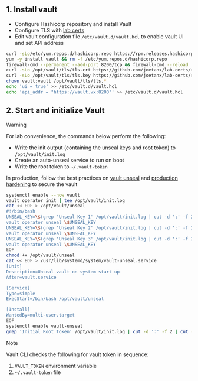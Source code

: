 ## 1. Install vault

- Configure Hashicorp repository and install Vault
- Configure TLS with [lab certs](https://github.com/joetanx/lab-certs/)
- Edit vault configuration file `/etc/vault.d/vault.hcl` to enable vault UI and set API address

```sh
curl -sLo/etc/yum.repos.d/hashicorp.repo https://rpm.releases.hashicorp.com/RHEL/hashicorp.repo
yum -y install vault && rm -f /etc/yum.repos.d/hashicorp.repo
firewall-cmd --permanent --add-port 8200/tcp && firewall-cmd --reload
curl -sLo /opt/vault/tls/tls.crt https://github.com/joetanx/lab-certs/raw/main/others/vault.vx.pem
curl -sLo /opt/vault/tls/tls.key https://github.com/joetanx/lab-certs/raw/main/others/vault.vx.key
chown vault:vault /opt/vault/tls/tls.*
echo 'ui = true' >> /etc/vault.d/vault.hcl
echo 'api_addr = "https://vault.vx:8200"' >> /etc/vault.d/vault.hcl
```

## 2. Start and initialize Vault

> [!Warning]
> 
> For lab convenience, the commands below perform the following:
> - Write the init output (containing the unseal keys and root token) to `/opt/vault/init.log`
> - Create an auto-unseal service to run on boot
> - Write the root token to `~/.vault-token`
> 
> In production, follow the best practices on [vault unseal](https://developer.hashicorp.com/vault/tutorials/recommended-patterns/pattern-unseal) and [production hardening](https://developer.hashicorp.com/vault/tutorials/operations/production-hardening) to secure the vault

```sh
systemctl enable --now vault
vault operator init | tee /opt/vault/init.log
cat << EOF > /opt/vault/unseal
#!/bin/bash
UNSEAL_KEY=\$(grep 'Unseal Key 1' /opt/vault/init.log | cut -d ':' -f 2 | cut -d ' ' -f 2)
vault operator unseal \$UNSEAL_KEY
UNSEAL_KEY=\$(grep 'Unseal Key 2' /opt/vault/init.log | cut -d ':' -f 2 | cut -d ' ' -f 2)
vault operator unseal \$UNSEAL_KEY
UNSEAL_KEY=\$(grep 'Unseal Key 3' /opt/vault/init.log | cut -d ':' -f 2 | cut -d ' ' -f 2)
vault operator unseal \$UNSEAL_KEY
EOF
chmod +x /opt/vault/unseal
cat << EOF > /usr/lib/systemd/system/vault-unseal.service
[Unit]
Description=Unseal vault on system start up
After=vault.service

[Service]
Type=simple
ExecStart=/bin/bash /opt/vault/unseal

[Install]
WantedBy=multi-user.target
EOF
systemctl enable vault-unseal
grep 'Initial Root Token' /opt/vault/init.log | cut -d ':' -f 2 | cut -d ' ' -f 2 > .vault-token
```

> [!Note]
> 
> Vault CLI checks the following for vault token in sequence:
> 1. `VAULT_TOKEN` environment variable
> 2. `~/.vault-token` file
